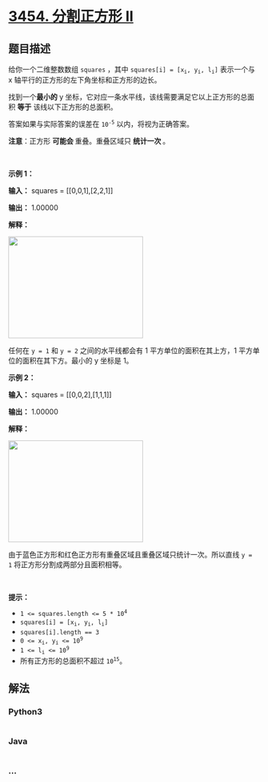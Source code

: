 # [3454. 分割正方形 II](https://leetcode.cn/problems/separate-squares-ii)

## 题目描述

<!-- 这里写题目描述 -->

<p>给你一个二维整数数组 <code>squares</code>&nbsp;，其中&nbsp;<code>squares[i] = [x<sub>i</sub>, y<sub>i</sub>, l<sub>i</sub>]</code> 表示一个与 x 轴平行的正方形的左下角坐标和正方形的边长。</p>

<p>找到一个<strong>最小的</strong> y 坐标，它对应一条水平线，该线需要满足它以上正方形的总面积 <strong>等于</strong> 该线以下正方形的总面积。</p>

<p>答案如果与实际答案的误差在 <code>10<sup>-5</sup></code> 以内，将视为正确答案。</p>

<p><strong>注意</strong>：正方形&nbsp;<strong>可能会&nbsp;</strong>重叠。重叠区域只&nbsp;<strong>统计一次&nbsp;</strong>。</p>

<p>&nbsp;</p>

<p><strong class="example">示例 1：</strong></p>

<div class="example-block">
<p><strong>输入：</strong> <span class="example-io">squares = [[0,0,1],[2,2,1]]</span></p>

<p><strong>输出：</strong> <span class="example-io">1.00000</span></p>

<p><strong>解释：</strong></p>

<p><img alt="" src="https://pic.leetcode.cn/1739609602-zhNmeC-4065example1drawio.png" style="width: 269px; height: 203px;" /></p>

<p>任何在 <code>y = 1</code> 和 <code>y = 2</code> 之间的水平线都会有 1 平方单位的面积在其上方，1 平方单位的面积在其下方。最小的 y 坐标是 1。</p>
</div>

<p><strong class="example">示例 2：</strong></p>

<div class="example-block">
<p><strong>输入：</strong> <span class="example-io">squares = [[0,0,2],[1,1,1]]</span></p>

<p><strong>输出：</strong> <span class="example-io">1.00000</span></p>

<p><strong>解释：</strong></p>

<p><img alt="" src="https://pic.leetcode.cn/1739609605-ezeVgk-4065example2drawio.png" style="width: 269px; height: 203px;" /></p>

<p>由于蓝色正方形和红色正方形有重叠区域且重叠区域只统计一次。所以直线&nbsp;<code>y = 1</code>&nbsp;将正方形分割成两部分且面积相等。</p>
</div>

<p>&nbsp;</p>

<p><strong>提示：</strong></p>

<ul>
	<li><code>1 &lt;= squares.length &lt;= 5 * 10<sup>4</sup></code></li>
	<li><code>squares[i] = [x<sub>i</sub>, y<sub>i</sub>, l<sub>i</sub>]</code></li>
	<li><code>squares[i].length == 3</code></li>
	<li><code>0 &lt;= x<sub>i</sub>, y<sub>i</sub> &lt;= 10<sup>9</sup></code></li>
	<li><code>1 &lt;= l<sub>i</sub> &lt;= 10<sup>9</sup></code></li>
	<li>所有正方形的总面积不超过 <code>10<sup>15</sup></code>。</li>
</ul>


## 解法

<!-- 这里可写通用的实现逻辑 -->

<!-- tabs:start -->

### **Python3**

<!-- 这里可写当前语言的特殊实现逻辑 -->

```python

```

### **Java**

<!-- 这里可写当前语言的特殊实现逻辑 -->

```java

```

### **...**

```

```

<!-- tabs:end -->
